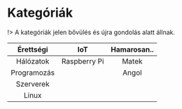 # Kategóriák

!> A kategóriák jelen bővülés és újra gondolás alatt állnak.

|  Érettségi  |     IoT      | Hamarosan.. |
| :---------: | :----------: | :---------: |
|  Hálózatok  | Raspberry Pi |    Matek    |
| Programozás |              |    Angol    |
|  Szerverek  |
|    Linux    |
